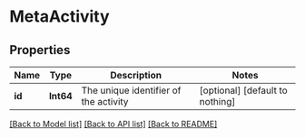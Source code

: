 # MetaActivity


## Properties
Name | Type | Description | Notes
------------ | ------------- | ------------- | -------------
**id** | **Int64** | The unique identifier of the activity | [optional] [default to nothing]


[[Back to Model list]](./README.md#models) [[Back to API list]](./README.md#api-endpoints) [[Back to README]](./README.md)


